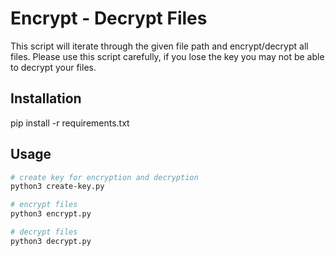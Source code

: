 # Encrypt - Decrypt Files 

This script will iterate through the given file path and encrypt/decrypt all files. Please use this script carefully, if you lose the key you may not be
able to decrypt your files.

## Installation

pip install -r requirements.txt

## Usage

```bash
# create key for encryption and decryption
python3 create-key.py

# encrypt files
python3 encrypt.py

# decrypt files
python3 decrypt.py

```